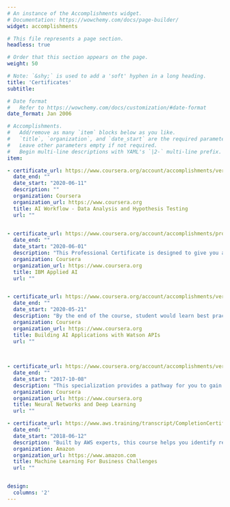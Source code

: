 ```yaml
---
# An instance of the Accomplishments widget.
# Documentation: https://wowchemy.com/docs/page-builder/
widget: accomplishments

# This file represents a page section.
headless: true

# Order that this section appears on the page.
weight: 50

# Note: `&shy;` is used to add a 'soft' hyphen in a long heading.
title: 'Certificates'
subtitle:

# Date format
#   Refer to https://wowchemy.com/docs/customization/#date-format
date_format: Jan 2006

# Accomplishments.
#   Add/remove as many `item` blocks below as you like.
#   `title`, `organization`, and `date_start` are the required parameters.
#   Leave other parameters empty if not required.
#   Begin multi-line descriptions with YAML's `|2-` multi-line prefix.
item:

- certificate_url: https://www.coursera.org/account/accomplishments/verify/VLVLRBQKND7B
  date_end: ""
  date_start: "2020-06-11"
  description: ""
  organization: Coursera
  organization_url: https://www.coursera.org
  title: AI Workflow - Data Analysis and Hypothesis Testing
  url: ""
  

- certificate_url: https://www.coursera.org/account/accomplishments/professional-cert/N79PFXU6XS3E?utm_source=link&utm_medium=certificate&utm_content=cert_image&utm_campaign=pdf_header_button&utm_product=prof
  date_end: ""
  date_start: "2020-06-01"
  description: "This Professional Certificate is designed to give you a firm understanding of AI technology, its applications, and its use cases"
  organization: Coursera
  organization_url: https://www.coursera.org
  title: IBM Applied AI
  url: ""


- certificate_url: https://www.coursera.org/account/accomplishments/verify/HNBE7GT64END
  date_end: ""
  date_start: "2020-05-21"
  description: "By the end of the course, student would learn best practices of combining Watson services, and how they can build interactive information retrieval systems with Discovery + Assistant."
  organization: Coursera
  organization_url: https://www.coursera.org
  title: Building AI Applications with Watson APIs
  url: ""
  
  

- certificate_url: https://www.coursera.org/account/accomplishments/verify/DJS4NMFK3ALW
  date_end: ""
  date_start: "2017-10-08"
  description: "This specialization provides a pathway for you to gain the knowledge and skills to apply machine learning to your work, level up your technical career, and take the definitive step in the world of AI."
  organization: Coursera
  organization_url: https://www.coursera.org
  title: Neural Networks and Deep Learning
  url: ""

- certificate_url: https://www.aws.training/transcript/CompletionCertificateHtml?transcriptid=ziqMrvVVZEKd6gfYPHNpSw2
  date_end: ""
  date_start: "2018-06-12"
  description: "Built by AWS experts, this course helps you identify real-world use cases for solving business problems with Machine Learning"
  organization: Amazon
  organization_url: https://www.amazon.com
  title: Machine Learning For Business Challenges
  url: ""


design:
  columns: '2' 
---
```

